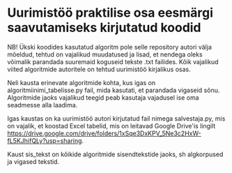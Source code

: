 # Uurimistöö praktilise osa eesmärgi saavutamiseks kirjutatud koodid

NB! Ükski koodides kasutatud algoritm pole selle repository autori välja mõeldud, tehtud on vajalikud muudatused ja lisad, et nendega oleks võimalik parandada suuremaid koguseid tekste .txt failides. Kõik vajalikud viited algoritmide autoritele on tehtud uurimistöö kirjalikus osas.

Neli kausta erinevate algoritmide kohta, kus igas on algoritmiinimi_tabelisse.py fail, mida kasutati, et parandada vigaseid sõnu. Algoritmide jaoks vajalikud teegid peab kasutaja vajadusel ise oma seadmesse alla laadima. 

Igas kaustas on ka uurimistöö autori kirjutatud fail nimega salvestaja.py, mis on vajalik, et koostad Excel tabelid, mis on leitavad Google Drive'is lingilt https://drive.google.com/drive/folders/1xSqe3DxKPV_5Ne3c2HxW-fL5KJhifQLy?usp=sharing. 

Kaust sis_tekst on kõikide algoritmide sisendtekstide jaoks, sh algkorpused ja vigased tekstid.
